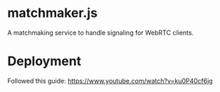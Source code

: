 # matchmaker.js

A matchmaking service to handle signaling for WebRTC clients.

# Deployment

Followed this guide: https://www.youtube.com/watch?v=ku0P40cf6jg
